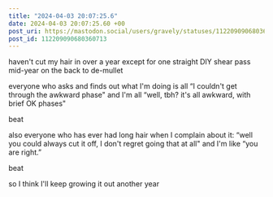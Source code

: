 ```yaml
---
title: "2024-04-03 20:07:25.6"
date: 2024-04-03 20:07:25.60 +00
post_uri: https://mastodon.social/users/gravely/statuses/112209090680360713
post_id: 112209090680360713
---
```

haven't cut my hair in over a year except for one straight DIY shear pass mid-year on the back to de-mullet

everyone who asks and finds out what I'm doing is all “I couldn't get through the awkward phase" and I'm all “well, tbh? it's all awkward, with brief OK phases"

beat

also everyone who has ever had long hair when I complain about it: “well you could always cut it off, I don't regret going that at all" and I'm like “you are right.”

beat

so I think I'll keep growing it out another year


